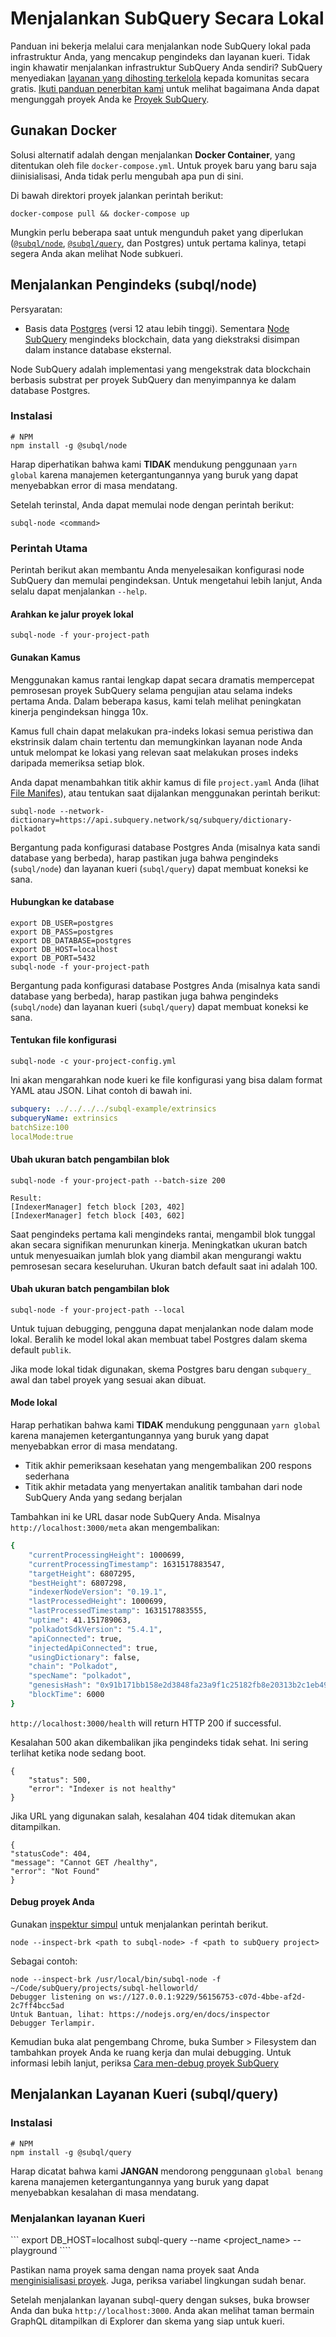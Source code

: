 # Menjalankan SubQuery Secara Lokal

Panduan ini bekerja melalui cara menjalankan node SubQuery lokal pada infrastruktur Anda, yang mencakup pengindeks dan layanan kueri. Tidak ingin khawatir menjalankan infrastruktur SubQuery Anda sendiri? SubQuery menyediakan [layanan yang dihosting terkelola](https://explorer.subquery.network) kepada komunitas secara gratis. [Ikuti panduan penerbitan kami](../publish/publish.md) untuk melihat bagaimana Anda dapat mengunggah proyek Anda ke [Proyek SubQuery](https://project.subquery.network).

## Gunakan Docker

Solusi alternatif adalah dengan menjalankan <strong>Docker Container</strong>, yang ditentukan oleh file `docker-compose.yml`. Untuk proyek baru yang baru saja diinisialisasi, Anda tidak perlu mengubah apa pun di sini.

Di bawah direktori proyek jalankan perintah berikut:

```shell
docker-compose pull && docker-compose up
```

Mungkin perlu beberapa saat untuk mengunduh paket yang diperlukan ([`@subql/node`](https://www.npmjs.com/package/@subql/node), [`@subql/query`](https://www.npmjs.com/package/@subql/query), dan Postgres) untuk pertama kalinya, tetapi segera Anda akan melihat Node subkueri.

## Menjalankan Pengindeks (subql/node)

Persyaratan:

- Basis data [Postgres](https://www.postgresql.org/) (versi 12 atau lebih tinggi). Sementara [Node SubQuery](#start-a-local-subquery-node) mengindeks blockchain, data yang diekstraksi disimpan dalam instance database eksternal.

Node SubQuery adalah implementasi yang mengekstrak data blockchain berbasis substrat per proyek SubQuery dan menyimpannya ke dalam database Postgres.

### Instalasi

```shell
# NPM
npm install -g @subql/node
```

Harap diperhatikan bahwa kami **TIDAK** mendukung penggunaan `yarn global` karena manajemen ketergantungannya yang buruk yang dapat menyebabkan error di masa mendatang.

Setelah terinstal, Anda dapat memulai node dengan perintah berikut:

```shell
subql-node <command>
```

### Perintah Utama

Perintah berikut akan membantu Anda menyelesaikan konfigurasi node SubQuery dan memulai pengindeksan. Untuk mengetahui lebih lanjut, Anda selalu dapat menjalankan `--help`.

#### Arahkan ke jalur proyek lokal

```
subql-node -f your-project-path
```

#### Gunakan Kamus

Menggunakan kamus rantai lengkap dapat secara dramatis mempercepat pemrosesan proyek SubQuery selama pengujian atau selama indeks pertama Anda. Dalam beberapa kasus, kami telah melihat peningkatan kinerja pengindeksan hingga 10x.

Kamus full chain dapat melakukan pra-indeks lokasi semua peristiwa dan ekstrinsik dalam chain tertentu dan memungkinkan layanan node Anda untuk melompat ke lokasi yang relevan saat melakukan proses indeks daripada memeriksa setiap blok.

Anda dapat menambahkan titik akhir kamus di file `project.yaml` Anda (lihat [File Manifes](../create/manifest.md)), atau tentukan saat dijalankan menggunakan perintah berikut:

```
subql-node --network-dictionary=https://api.subquery.network/sq/subquery/dictionary-polkadot
```

Bergantung pada konfigurasi database Postgres Anda (misalnya kata sandi database yang berbeda), harap pastikan juga bahwa pengindeks (`subql/node`) dan layanan kueri (`subql/query`) dapat membuat koneksi ke sana.

#### Hubungkan ke database

```
export DB_USER=postgres
export DB_PASS=postgres
export DB_DATABASE=postgres
export DB_HOST=localhost
export DB_PORT=5432
subql-node -f your-project-path 
````

Bergantung pada konfigurasi database Postgres Anda (misalnya kata sandi database yang berbeda), harap pastikan juga bahwa pengindeks (`subql/node`) dan layanan kueri (`subql/query`) dapat membuat koneksi ke sana.

#### Tentukan file konfigurasi

```
subql-node -c your-project-config.yml
```

Ini akan mengarahkan node kueri ke file konfigurasi yang bisa dalam format YAML atau JSON. Lihat contoh di bawah ini.

```yaml
subquery: ../../../../subql-example/extrinsics
subqueryName: extrinsics
batchSize:100
localMode:true
```

#### Ubah ukuran batch pengambilan blok

```
subql-node -f your-project-path --batch-size 200

Result:
[IndexerManager] fetch block [203, 402]
[IndexerManager] fetch block [403, 602]
```

Saat pengindeks pertama kali mengindeks rantai, mengambil blok tunggal akan secara signifikan menurunkan kinerja. Meningkatkan ukuran batch untuk menyesuaikan jumlah blok yang diambil akan mengurangi waktu pemrosesan secara keseluruhan. Ukuran batch default saat ini adalah 100.

#### Ubah ukuran batch pengambilan blok

```
subql-node -f your-project-path --local
```

Untuk tujuan debugging, pengguna dapat menjalankan node dalam mode lokal. Beralih ke model lokal akan membuat tabel Postgres dalam skema default `publik`.

Jika mode lokal tidak digunakan, skema Postgres baru dengan `subquery_` awal dan tabel proyek yang sesuai akan dibuat.


#### Mode lokal

Harap perhatikan bahwa kami **TIDAK** mendukung penggunaan `yarn global` karena manajemen ketergantungannya yang buruk yang dapat menyebabkan error di masa mendatang.

- Titik akhir pemeriksaan kesehatan yang mengembalikan 200 respons sederhana
- Titik akhir metadata yang menyertakan analitik tambahan dari node SubQuery Anda yang sedang berjalan

Tambahkan ini ke URL dasar node SubQuery Anda. Misalnya `http://localhost:3000/meta` akan mengembalikan:

```bash
{
    "currentProcessingHeight": 1000699,
    "currentProcessingTimestamp": 1631517883547,
    "targetHeight": 6807295,
    "bestHeight": 6807298,
    "indexerNodeVersion": "0.19.1",
    "lastProcessedHeight": 1000699,
    "lastProcessedTimestamp": 1631517883555,
    "uptime": 41.151789063,
    "polkadotSdkVersion": "5.4.1",
    "apiConnected": true,
    "injectedApiConnected": true,
    "usingDictionary": false,
    "chain": "Polkadot",
    "specName": "polkadot",
    "genesisHash": "0x91b171bb158e2d3848fa23a9f1c25182fb8e20313b2c1eb49219da7a70ce90c3",
    "blockTime": 6000
}
```

`http://localhost:3000/health` will return HTTP 200 if successful.

Kesalahan 500 akan dikembalikan jika pengindeks tidak sehat. Ini sering terlihat ketika node sedang boot.

```shell
{
    "status": 500,
    "error": "Indexer is not healthy"
}
```

Jika URL yang digunakan salah, kesalahan 404 tidak ditemukan akan ditampilkan.

```shell
{
"statusCode": 404,
"message": "Cannot GET /healthy",
"error": "Not Found"
}
```

#### Debug proyek Anda

Gunakan [inspektur simpul](https://nodejs.org/en/docs/guides/debugging-getting-started/) untuk menjalankan perintah berikut.

```shell
node --inspect-brk <path to subql-node> -f <path to subQuery project>
```

Sebagai contoh:
```shell
node --inspect-brk /usr/local/bin/subql-node -f ~/Code/subQuery/projects/subql-helloworld/
Debugger listening on ws://127.0.0.1:9229/56156753-c07d-4bbe-af2d-2c7ff4bcc5ad
Untuk Bantuan, lihat: https://nodejs.org/en/docs/inspector
Debugger Terlampir.
```
Kemudian buka alat pengembang Chrome, buka Sumber > Filesystem dan tambahkan proyek Anda ke ruang kerja dan mulai debugging. Untuk informasi lebih lanjut, periksa [Cara men-debug proyek SubQuery](https://doc.subquery.network/tutorials_examples/debug-projects/)
## Menjalankan Layanan Kueri (subql/query)

### Instalasi

```shell
# NPM
npm install -g @subql/query
```

Harap dicatat bahwa kami **JANGAN** mendorong penggunaan `global benang` karena manajemen ketergantungannya yang buruk yang dapat menyebabkan kesalahan di masa mendatang.

### Menjalankan layanan Kueri
``` export DB_HOST=localhost subql-query --name <project_name> --playground ````

Pastikan nama proyek sama dengan nama proyek saat Anda [menginisialisasi proyek](../quickstart/quickstart.md#initialise-the-starter-subquery-project). Juga, periksa variabel lingkungan sudah benar.

Setelah menjalankan layanan subql-query dengan sukses, buka browser Anda dan buka `http://localhost:3000`. Anda akan melihat taman bermain GraphQL ditampilkan di Explorer dan skema yang siap untuk kueri.
